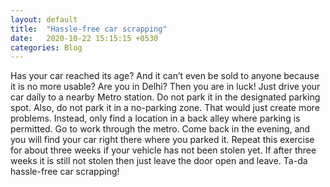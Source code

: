 ```yaml
---
layout: default
title:  "Hassle-free car scrapping"
date:   2020-10-22 15:15:15 +0530
categories: Blog
---
```

Has your car reached its age? And it can’t even be sold to anyone because it is no more usable? Are you in Delhi? Then you are in luck! Just drive your car daily to a nearby Metro station. Do not park it in the designated parking spot. Also, do not park it in a no-parking zone. That would just create more problems. Instead, only find a location in a back alley where parking is permitted. Go to work through the metro. Come back in the evening, and you will find your car right there where you parked it. Repeat this exercise for about three weeks if your vehicle has not been stolen yet. If after three weeks it is still not stolen then just leave the door open and leave. Ta-da hassle-free car scrapping!